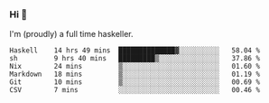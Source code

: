 ### Hi 👋

I'm (proudly) a full time haskeller.

<!--START_SECTION:waka-->

```text
Haskell    14 hrs 49 mins  ██████████████▓░░░░░░░░░░   58.04 %
sh         9 hrs 40 mins   █████████▒░░░░░░░░░░░░░░░   37.86 %
Nix        24 mins         ▒░░░░░░░░░░░░░░░░░░░░░░░░   01.60 %
Markdown   18 mins         ▒░░░░░░░░░░░░░░░░░░░░░░░░   01.19 %
Git        10 mins         ▒░░░░░░░░░░░░░░░░░░░░░░░░   00.69 %
CSV        7 mins          ░░░░░░░░░░░░░░░░░░░░░░░░░   00.46 %
```

<!--END_SECTION:waka-->
